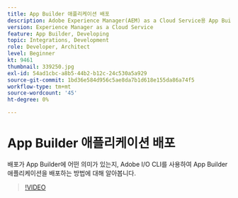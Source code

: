 ```yaml
---
title: App Builder 애플리케이션 배포
description: Adobe Experience Manager(AEM) as a Cloud Service용 App Builder 애플리케이션을 배포하는 방법에 대해 알아봅니다.
version: Experience Manager as a Cloud Service
feature: App Builder, Developing
topic: Integrations, Development
role: Developer, Architect
level: Beginner
kt: 9461
thumbnail: 339250.jpg
exl-id: 54ad1cbc-a8b5-44b2-b12c-24c530a5a929
source-git-commit: 1bd36e584d956c5ae8da7b1d618e155da86a74f5
workflow-type: tm+mt
source-wordcount: '45'
ht-degree: 0%

---
```


# App Builder 애플리케이션 배포

배포가 App Builder에 어떤 의미가 있는지, Adobe I/O CLI를 사용하여 App Builder 애플리케이션을 배포하는 방법에 대해 알아봅니다.

>[!VIDEO](https://video.tv.adobe.com/v/343293/?quality=12&learn=on&captions=kor)
